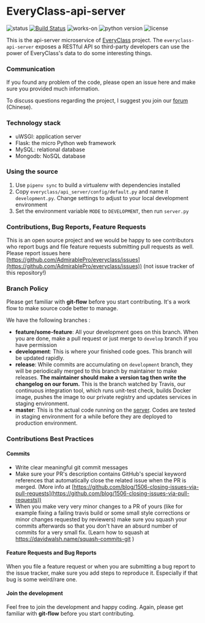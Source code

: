 # EveryClass-api-server

![status](https://img.shields.io/badge/status-in%20development-green.svg)
[![Build Status](https://travis-ci.org/AdmirablePro/everyclass-api-server.svg?branch=master)](https://travis-ci.org/AdmirablePro/everyclass-api-server)
![works-on](https://img.shields.io/badge/works%20on-our%20cluster-brightgreen.svg)
![python version](https://img.shields.io/badge/python-3.6-blue.svg)
![license](https://img.shields.io/badge/license-MPL_2.0-orange.svg)


This is the api-server microservice of [EveryClass](https://github.com/fr0der1c/EveryClass) project. The `everyclass-api-server` exposes a RESTful API so third-party developers can use the power of EveryClass's data to do some interesting things.


### Communication

If you found any problem of the code, please open an issue here and make sure you provided much information.

To discuss questions regarding the project, I suggest you join our [forum](https://base.admirable.one/c/everyclass) (Chinese).


### Technology stack

- uWSGI: application server
- Flask: the micro Python web framework
- MySQL: relational database
- Mongodb: NoSQL database


### Using the source

1. Use ``pipenv sync`` to build a virtualenv with dependencies installed
2. Copy `everyclass/api_server/config/default.py` and name it `development.py`. Change settings to adjust to your local development environment
4. Set the environment variable `MODE` to `DEVELOPMENT`, then run `server.py`

### Contributions, Bug Reports, Feature Requests

This is an open source project and we would be happy to see contributors who report bugs and file feature requests submitting pull requests as well. Please report issues here [https://github.com/AdmirablePro/everyclass/issues](https://github.com/AdmirablePro/everyclass/issues)) (not issue tracker of this repository!)

### Branch Policy

Please get familiar with **git-flow** before you start contributing. It's a work flow to make source code better to manage.

We have the following branches :
- **feature/some-feature**: All your development goes on this branch. When you are done, make a pull request or just merge to `develop` branch if you have permission
- **development**: This is where your finished code goes. This branch will be updated rapidly.
- **release**: While commits are accumulating on ``development`` branch, they will be periodically merged to this branch by maintainer to make releases. **The maintainer should make a version tag then write the changelog on our forum.** This is the branch watched by Travis, our continuous integration tool, which runs unit-test check, builds Docker image, pushes the image to our private registry and updates services in staging environment.
- **master**: This is the actual code running on the [server](https://everyclass.xyz). Codes are tested in staging environment for a while before they are deployed to production environment.



### Contributions Best Practices
#### Commits

- Write clear meaningful git commit messages
- Make sure your PR's description contains GitHub's special keyword references that automatically close the related issue when the PR is merged. (More info at  [https://github.com/blog/1506-closing-issues-via-pull-requests](https://github.com/blog/1506-closing-issues-via-pull-requests))
- When you make very very minor changes to a PR of yours (like for example fixing a failing travis build or some small style corrections or minor changes requested by reviewers) make sure you squash your commits afterwards so that you don't have an absurd number of commits for a very small fix. (Learn how to squash at https://davidwalsh.name/squash-commits-git )


#### Feature Requests and Bug Reports

When you file a feature request or when you are submitting a bug report to the issue tracker, make sure you add steps to reproduce it. Especially if that bug is some weird/rare one.

#### Join the development

Feel free to join the development and happy coding. Again, please get familiar with **git-flow** before you start contributing.